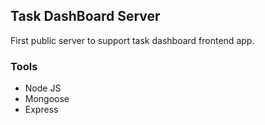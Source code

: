 ## Task DashBoard Server

First public server to support task dashboard frontend app.

### Tools

- Node JS
- Mongoose
- Express
